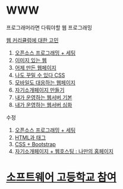 # WWW
프로그래머라면 다뤄야할 웹 프로그래밍

[웹 커리큘럼에 대한 고민](curriculum.md)

1. [오픈소스 프로그래밍 + 세팅](documents/1.opensource+settings.md)
2. [이미지 있는 웹](documents/2.webWithImg.md)
3. [어제 만든 웹페이지](documents/3.yesterdayWeb.md)
4. [나도 꾸밀 수 있다 CSS](documents/4.css.md)
5. [모바일도 대응하는 웹페이지](documents/5.responsiveWeb.md)
6. [자기소개페이지 만들기](documents/6.introductionWeb.md)
7. [내가 운영하는 웹서버 기본](documents/7.myWebServer1.md)
8. [내가 운영하는 웹서버 심화](documents/8.myWebServer2.md)
  
수정
1. [오픈소스 프로그래밍 + 세팅](documents/1.opensource+settings.md)
2. [HTML과 태그](documents/2.web_tag.md)
3. [CSS + Bootstrap](documents/4.css_bootstrap.md)
4. [자기소개페이지 + 웹호스팅 : 나만의 홈페이지](documents/6.introductionWeb.md)

# [소프트웨어 고등학교 참여](SoftwareHighSchool/SoftwareHighschool.md)

